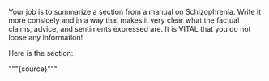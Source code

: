 Your job is to summarize a section from a manual on Schizophrenia. Write it more
consicely and in a way that makes it very clear what the factual claims, advice,
and sentiments expressed are. It is VITAL that you do not loose any information!

Here is the section:

"""{source}"""